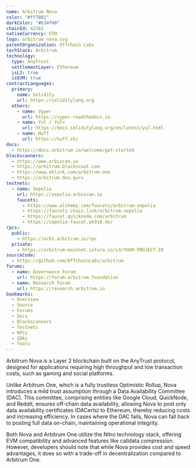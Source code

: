 ```yaml
---
name: Arbitrum Nova
color: "#ff7801"
darkColor: "#b34f00"
chainId: 42161
nativeCurrency: ETH
logo: arbitrum_nova.svg
parentOrganization: Offchain Labs
techStack: Arbitrum
technology:
  type: AnyTrust
  settlementLayer: Ethereum
  isL2: true
  isEVM: true
contractLanguages:
  primary:
    name: Solidity
    url: https://soliditylang.org
  others:
    - name: Vyper
      url: https://vyper.readthedocs.io
    - name: Yul / Yul+
      url: https://docs.soliditylang.org/en/latest/yul.html
    - name: Huff
      url: https://huff.sh/
docs:
  - https://docs.arbitrum.io/welcome/get-started
blockscanners:
  - https://www.arbiscan.io
  - https://arbitrum.blockscout.com
  - https://www.oklink.com/arbitrum-one
  - https://arbitrum.dex.guru
testnets:
  - name: Sepolia
    url: https://sepolia.arbiscan.io
    faucets: 
      - https://www.alchemy.com/faucets/arbitrum-sepolia
      - https://faucets.chain.link/arbitrum-sepolia
      - https://faucet.quicknode.com/arbitrum
      - https://sepolia-faucet.pk910.de/
rpcs:
  public:
    - https://arb1.arbitrum.io/rpc
  private:
    - https://arbitrum-mainnet.infura.io/v3/YOUR-PROJECT-ID
sourceCode:
  - https://github.com/OffchainLabs/arbitrum
forums:
  - name: Governance Forum
    url: https://forum.arbitrum.foundation
  - name: Research Forum
    url: https://research.arbitrum.io
bookmarks:
  - Overview
  - Source
  - Forums
  - Docs
  - Blockscanners
  - Testnets
  - RPCs
  - SDKs
  - Tools
---
```


Arbitrum Nova is a Layer 2 blockchain built on the AnyTrust protocol, designed for applications requiring high throughput and low transaction costs, such as gaming and social platforms.

Unlike Arbitrum One, which is a fully trustless Optimistic Rollup, Nova introduces a mild trust assumption through a Data Availability Committee (DAC). This committee, comprising entities like Google Cloud, QuickNode, and Reddit, ensures off-chain data availability, allowing Nova to post only data availability certificates (DACerts) to Ethereum, thereby reducing costs and increasing efficiency. In cases where the DAC fails, Nova can fall back to posting full data on-chain, maintaining operational integrity.

Both Nova and Arbitrum One utilize the Nitro technology stack, offering EVM compatibility and advanced features like calldata compression. However, developers should note that while Nova provides cost and speed advantages, it does so with a trade-off in decentralization compared to Arbitrum One.